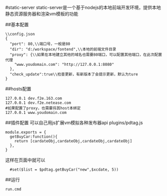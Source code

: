 #static-server
static-server是一个基于nodejs的本地前端开发环境，提供本地静态资源服务器和渲染vm模板的功能

##基本配置
```
\\config.json
{
  "port": 80,\\端口号，一般是80
  "dir": "d:/workspace/fontend",\\本地的前端文件目录
  "proxy": {\\如果在本地建立其他的域名也需要80端口，可以配置其他端口，在此次配置代理
    "www.youdomain.com": "http://127.0.0.1:8080"
  },
  "check_update":true\\检查更新，有新版本了会提示更新，默认为ture
}
```
##hosts配置
```
127.0.0.1 dev.f2e.163.com
127.0.0.1 dev.f2e.netease.com
#如果配置了proxy，也需要将其host本绑定
127.0.0.1 www.youdomain.com
```
##插件配置
可以自己用js扩展vm模拟各种发布器api
plugins/pdtag.js
```
module.exports = {
  getBuyCar:function(){
    return [cardateObj,cardateObj,cardateObj,cardateObj]
  },
}
```
这样在页面中就可以
```
  #set($list = $pdtag.getBuyCar("new",$xcdate, 5))
```
##运行
```
run.cmd
```